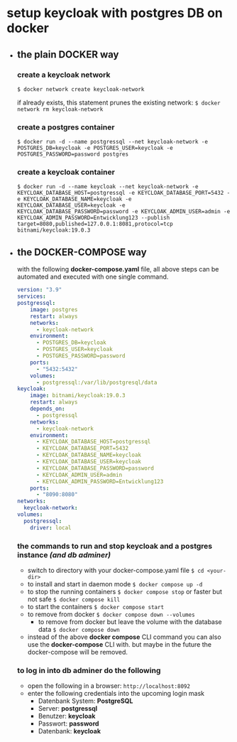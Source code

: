 # setup keycloak with postgres DB on docker

- ## the plain DOCKER way

  ### create a keycloak network
  `$ docker network create keycloak-network`

  if already exists, this statement prunes the existing network: `$ docker network rm keycloak-network`

  ### create a postgres container

  `$ docker run -d --name postgressql --net keycloak-network -e POSTGRES_DB=keycloak -e POSTGRES_USER=keycloak -e POSTGRES_PASSWORD=password postgres`

  ### create a keycloak container

  `$ docker run -d --name keycloak --net keycloak-network -e KEYCLOAK_DATABASE_HOST=postgressql -e KEYCLOAK_DATABASE_PORT=5432 -e KEYCLOAK_DATABASE_NAME=keycloak -e KEYCLOAK_DATABASE_USER=keycloak -e KEYCLOAK_DATABASE_PASSWORD=password -e KEYCLOAK_ADMIN_USER=admin -e KEYCLOAK_ADMIN_PASSWORD=Entwicklung123 --publish target=8080,published=127.0.0.1:8081,protocol=tcp bitnami/keycloak:19.0.3`


- ## the DOCKER-COMPOSE way

  with the following **docker-compose.yaml** file, all above steps can be automated and executed with one single command.

    ``` YAML
    version: "3.9"
    services:
    postgressql:
        image: postgres
        restart: always
        networks:
          - keycloak-network
        environment:
          - POSTGRES_DB=keycloak 
          - POSTGRES_USER=keycloak 
          - POSTGRES_PASSWORD=password
        ports:
          - "5432:5432"
        volumes: 
          - postgressql:/var/lib/postgresql/data
    keycloak:
        image: bitnami/keycloak:19.0.3
        restart: always
        depends_on:
          - postgressql
        networks:
          - keycloak-network
        environment:
          - KEYCLOAK_DATABASE_HOST=postgressql 
          - KEYCLOAK_DATABASE_PORT=5432 
          - KEYCLOAK_DATABASE_NAME=keycloak 
          - KEYCLOAK_DATABASE_USER=keycloak 
          - KEYCLOAK_DATABASE_PASSWORD=password 
          - KEYCLOAK_ADMIN_USER=admin 
          - KEYCLOAK_ADMIN_PASSWORD=Entwicklung123  
        ports: 
          - "8090:8080"
    networks:
      keycloak-network:
    volumes:
      postgressql:
        driver: local
    ```

  ### the commands to run and stop keycloak and a postgres instance *(and db adminer)*
    - switch to directory with your docker-compose.yaml file `$ cd <your-dir>`
    - to install and start in daemon mode
      `$ docker compose up -d`
    - to stop the running containers
      `$ docker compose stop` or faster but not safe `$ docker compose kill`
    - to start the containers
      `$ docker compose start`
    - to remove from docker
      `$ docker compose down --volumes`
        - to remove from docker but leave the volume with the database data
          `$ docker compose down`
    - instead of the above **docker compose** CLI command you can also use the **docker-compose** CLI with. but maybe in the future the docker-compose will be removed.


    ### to log in into db adminer do the following
    - open the following in a browser: `http://localhost:8092`
    - enter the following credentials into the upcoming login mask
      - Datenbank System: **PostgreSQL**
      - Server: **postgressql**
      - Benutzer: **keycloak**	
      - Passwort: **password**	
      - Datenbank: **keycloak**
